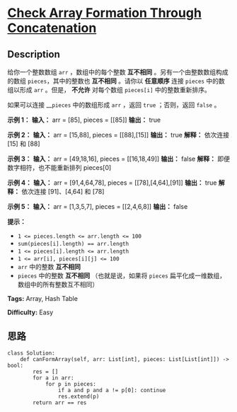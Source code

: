 # [Check Array Formation Through Concatenation][title]

## Description

给你一个整数数组 `arr` ，数组中的每个整数 **互不相同** 。另有一个由整数数组构成的数组 `pieces`，其中的整数也 **互不相同**
。请你以 **任意顺序** 连接 `pieces` 中的数组以形成 `arr` 。但是， **不允许** 对每个数组 `pieces[i]`
中的整数重新排序。

如果可以连接 __`pieces` 中的数组形成 `arr` ，返回 `true` ；否则，返回 `false` 。

**示例 1：**
            **输入：** arr = [85], pieces = [[85]]    **输出：** true    

**示例 2：**
            **输入：** arr = [15,88], pieces = [[88],[15]]    **输出：** true    **解释：** 依次连接 [15] 和 [88]    

**示例 3：**
            **输入：** arr = [49,18,16], pieces = [[16,18,49]]    **输出：** false    **解释：** 即便数字相符，也不能重新排列 pieces[0]    

**示例 4：**
            **输入：** arr = [91,4,64,78], pieces = [[78],[4,64],[91]]    **输出：** true    **解释：** 依次连接 [91]、[4,64] 和 [78]

**示例 5：**
            **输入：** arr = [1,3,5,7], pieces = [[2,4,6,8]]    **输出：** false    

**提示：**

  * `1 <= pieces.length <= arr.length <= 100`
  * `sum(pieces[i].length) == arr.length`
  * `1 <= pieces[i].length <= arr.length`
  * `1 <= arr[i], pieces[i][j] <= 100`
  * `arr` 中的整数 **互不相同**
  * `pieces` 中的整数 **互不相同** （也就是说，如果将 `pieces` 扁平化成一维数组，数组中的所有整数互不相同）


**Tags:** Array, Hash Table

**Difficulty:** Easy

## 思路

``` python3
class Solution:
    def canFormArray(self, arr: List[int], pieces: List[List[int]]) -> bool:
        res = []
        for a in arr:
            for p in pieces:
                if a and p and a != p[0]: continue
                res.extend(p)
        return arr == res
```

[title]: https://leetcode-cn.com/problems/check-array-formation-through-concatenation

